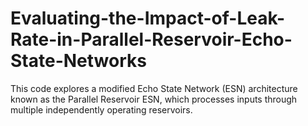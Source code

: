 # Evaluating-the-Impact-of-Leak-Rate-in-Parallel-Reservoir-Echo-State-Networks
This code explores a modified Echo State Network (ESN) architecture known as the Parallel Reservoir ESN, which processes inputs through multiple independently operating reservoirs.

